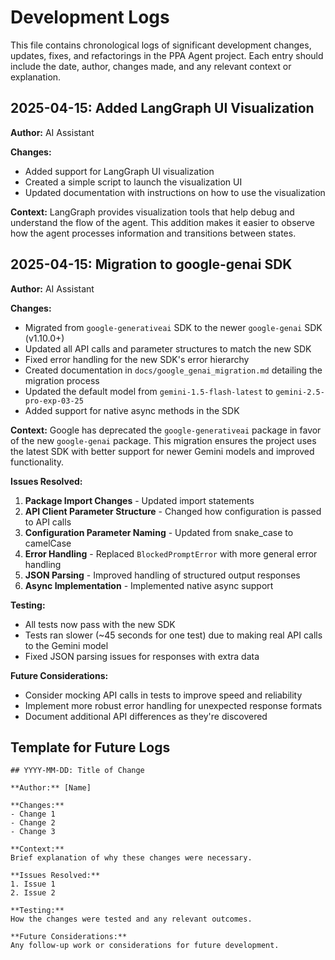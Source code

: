 # Development Logs

This file contains chronological logs of significant development changes, updates, fixes, and refactorings in the PPA Agent project. Each entry should include the date, author, changes made, and any relevant context or explanation.

## 2025-04-15: Added LangGraph UI Visualization

**Author:** AI Assistant

**Changes:**
- Added support for LangGraph UI visualization
- Created a simple script to launch the visualization UI
- Updated documentation with instructions on how to use the visualization

**Context:**
LangGraph provides visualization tools that help debug and understand the flow of the agent. This addition makes it easier to observe how the agent processes information and transitions between states.

## 2025-04-15: Migration to google-genai SDK

**Author:** AI Assistant

**Changes:**
- Migrated from `google-generativeai` SDK to the newer `google-genai` SDK (v1.10.0+)
- Updated all API calls and parameter structures to match the new SDK
- Fixed error handling for the new SDK's error hierarchy
- Created documentation in `docs/google_genai_migration.md` detailing the migration process
- Updated the default model from `gemini-1.5-flash-latest` to `gemini-2.5-pro-exp-03-25`
- Added support for native async methods in the SDK

**Context:**
Google has deprecated the `google-generativeai` package in favor of the new `google-genai` package. This migration ensures the project uses the latest SDK with better support for newer Gemini models and improved functionality.

**Issues Resolved:**
1. **Package Import Changes** - Updated import statements
2. **API Client Parameter Structure** - Changed how configuration is passed to API calls
3. **Configuration Parameter Naming** - Updated from snake_case to camelCase
4. **Error Handling** - Replaced `BlockedPromptError` with more general error handling
5. **JSON Parsing** - Improved handling of structured output responses
6. **Async Implementation** - Implemented native async support

**Testing:**
- All tests now pass with the new SDK
- Tests ran slower (~45 seconds for one test) due to making real API calls to the Gemini model
- Fixed JSON parsing issues for responses with extra data

**Future Considerations:**
- Consider mocking API calls in tests to improve speed and reliability
- Implement more robust error handling for unexpected response formats
- Document additional API differences as they're discovered

## Template for Future Logs

```
## YYYY-MM-DD: Title of Change

**Author:** [Name]

**Changes:**
- Change 1
- Change 2
- Change 3

**Context:**
Brief explanation of why these changes were necessary.

**Issues Resolved:**
1. Issue 1
2. Issue 2

**Testing:**
How the changes were tested and any relevant outcomes.

**Future Considerations:**
Any follow-up work or considerations for future development.
